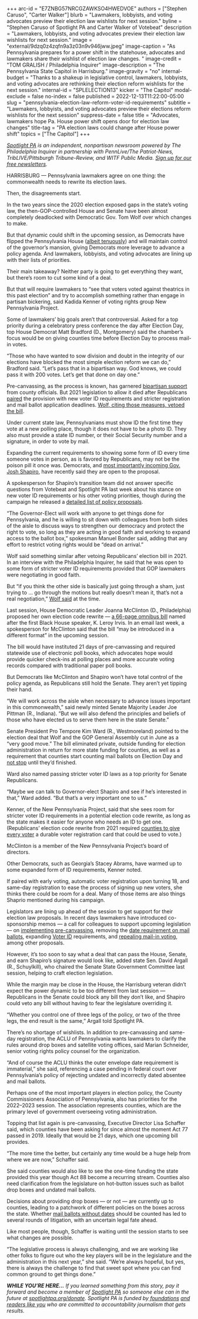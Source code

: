+++
arc-id = "E7ZNBG57NRCGZAWKSO4HWEDVOE"
authors = ["Stephen Caruso", "Carter Walker"]
blurb = "Lawmakers, lobbyists, and voting advocates preview their election law wishlists for next session."
byline = "Stephen Caruso of Spotlight PA and Carter Walker of Votebeat"
description = "Lawmakers, lobbyists, and voting advocates preview their election law wishlists for next session."
image = "external/9dzq0z4zqfn9a3z03n9v946jww.jpeg"
image-caption = "As Pennsylvania prepares for a power shift in the statehouse, advocates and lawmakers share their wishlist of election law changes. "
image-credit = "TOM GRALISH / Philadelphia Inquirer"
image-description = "The Pennsylvania State Capitol in Harrisburg."
image-gravity = "no"
internal-budget = "Thanks to a shakeup in legislative control, lawmakers, lobbyists, and voting advocates are rethinking their election reform wishlists for the next session."
internal-id = "SPLELECTION13"
kicker = "The Capitol"
modal-exclude = false
no-index = false
published = 2022-12-13T11:22:00-05:00
slug = "pennsylvania-election-law-reform-voter-id-requirements"
subtitle = "Lawmakers, lobbyists, and voting advocates preview their elections reform wishlists for the next session"
suppress-date = false
title = "Advocates, lawmakers hope Pa. House power shift opens door for election law changes"
title-tag = "PA election laws could change after House power shift"
topics = ["The Capitol"]
+++

<a href="https://www.spotlightpa.org/"><i>Spotlight PA</i></a><i> is an independent, nonpartisan newsroom powered by The Philadelphia Inquirer in partnership with PennLive/The Patriot-News, TribLIVE/Pittsburgh Tribune-Review, and WITF Public Media. </i><a href="https://www.spotlightpa.org/newsletters"><i>Sign up for our free newsletters</i></a><i>.</i>

HARRISBURG — Pennsylvania lawmakers agree on one thing: the commonwealth needs to rewrite its election laws.

Then, the disagreements start.

In the two years since the 2020 election exposed gaps in the state’s voting law, the then-GOP-controlled House and Senate have been almost completely deadlocked with Democratic Gov. Tom Wolf over which changes to make.

<script src="https://www.spotlightpa.org/embed.js" async></script><div data-spl-embed-version="1" data-spl-src="https://www.spotlightpa.org/embeds/newsletter/"></div>

But that dynamic could shift in the upcoming session, as Democrats have flipped the Pennsylvania House (<a href="https://www.spotlightpa.org/news/2022/12/pa-2022-election-state-house-specials-joanna-mcclinton/">albeit tenuously</a>) and will maintain control of the governor’s mansion, giving Democrats more leverage to advance a policy agenda. And lawmakers, lobbyists, and voting advocates are lining up with their lists of priorities.

Their main takeaway? Neither party is going to get everything they want, but there’s room to cut some kind of a deal.

But that will require lawmakers to “see that voters voted against theatrics in this past election” and try to accomplish something rather than engage in partisan bickering, said Kadida Kenner of voting rights group New Pennsylvania Project.

Some of lawmakers’ big goals aren’t that controversial. Asked for a top priority during a celebratory press conference the day after Election Day, top House Democrat Matt Bradford (D., Montgomery) said the chamber’s focus would be on giving counties time before Election Day to process mail-in votes.

“Those who have wanted to sow division and doubt in the integrity of our elections have blocked the most simple election reform we can do,” Bradford said. “Let’s pass that in a bipartisan way. God knows, we could pass it with 200 votes. Let’s get that done on day one.”

Pre-canvassing, as the process is known, has garnered <a href="https://pennsylvania.votebeat.org/2022/5/12/23069219/pennsylvania-mail-ballot-counting-delayed-election-results">bipartisan support</a> from county officials. But 2021 legislation to allow it died after Republicans <a href="https://www.spotlightpa.org/news/2021/06/pa-election-law-voter-id-republican-proposal/">paired</a> the provision with new voter ID requirements and stricter registration and mail ballot application deadlines. <a href="https://www.spotlightpa.org/news/2021/06/pa-election-overhaul-voter-id-wolf-veto/">Wolf, citing those measures, vetoed the bill</a>.

Under current state law, Pennsylvanians must show ID the first time they vote at a new polling place, though it does not have to be a photo ID. They also must provide a state ID number, or their Social Security number and a signature, in order to vote by mail.

Expanding the current requirements to showing some form of ID every time someone votes in person, as is favored by Republicans, may not be the poison pill it once was. Democrats, and <a href="https://www.inquirer.com/politics/election/pennsylvania-voting-laws-2022-governor-election-20220125.html">most importantly incoming Gov. Josh Shapiro</a>, have recently said they are open to the proposal.

A spokesperson for Shapiro’s transition team did not answer specific questions from Votebeat and Spotlight PA last week about his stance on new voter ID requirements or his other voting priorities, though during the campaign he released a <a href="https://joshshapiro.org/votingrights/">detailed list of policy proposals</a>.

“The Governor-Elect will work with anyone to get things done for Pennsylvania, and he is willing to sit down with colleagues from both sides of the aisle to discuss ways to strengthen our democracy and protect the right to vote, so long as they are acting in good faith and working to expand access to the ballot box,” spokesman Manuel Bonder said, adding that any effort to restrict voting rights would be “dead on arrival.”

Wolf said something similar after vetoing Republicans’ election bill in 2021. In an interview with the Philadelphia Inquirer, he said that he was open to some form of stricter voter ID requirements provided that GOP lawmakers were negotiating in good faith.

But “if you think the other side is basically just going through a sham, just trying to … go through the motions but really doesn’t mean it, that’s not a real negotiation,” <a href="https://www.inquirer.com/politics/election/pennsylvania-voter-id-tom-wolf-interview-20210720.html">Wolf said</a> at the time.

Last session, House Democratic Leader Joanna McClinton (D., Philadelphia) proposed her own election code rewrite — <a href="https://www.legis.state.pa.us/cfdocs/Legis/CSM/showMemoPublic.cfm?chamber=H&SPick=20210&cosponId=36510">a 66-page omnibus bill</a> named after the first Black House speaker, K. Leroy Irvis. In an email last week, a spokesperson for McClinton said that the bill “may be introduced in a different format” in the upcoming session.

The bill would have instituted 21 days of pre-canvassing and required statewide use of electronic poll books, which advocates hope would provide quicker check-ins at polling places and more accurate voting records compared with traditional paper poll books.

But Democrats like McClinton and Shapiro won’t have total control of the policy agenda, as Republicans still hold the Senate. They aren’t yet tipping their hand.

“We will work across the aisle when necessary to advance issues important in this commonwealth,” said newly minted Senate Majority Leader Joe Pittman (R., Indiana). “But we will also defend the principles and beliefs of those who have elected us to serve them here in the state Senate.”

Senate President Pro Tempore Kim Ward (R., Westmoreland) pointed to the election deal that Wolf and the GOP General Assembly cut in June as a “very good move.” The bill eliminated private, outside funding for election administration in return for more state funding for counties, as well as a requirement that counties start counting mail ballots on Election Day and <a href="https://pennsylvania.votebeat.org/2022/11/10/23451220/act-88-continuous-mail-ballot-counting">not stop</a> until they’d finished.

Ward also named passing stricter voter ID laws as a top priority for Senate Republicans.

“Maybe we can talk to Governor-elect Shapiro and see if he’s interested in that,” Ward added. “But that’s a very important one to us.”

Kenner, of the New Pennsylvania Project, said that she sees room for stricter voter ID requirements in a potential election code rewrite, as long as the state makes it easier for anyone who needs an ID to get one. (Republicans’ election code rewrite from 2021 required <a href="https://www.penncapital-star.com/government-politics/elections-officials-advocates-see-some-to-like-but-a-lot-to-raise-eyebrows-in-pa-house-gop-election-bill/">counties to give every voter</a> a durable voter registration card that could be used to vote.)

McClinton is a member of the New Pennsylvania Project’s board of directors.

Other Democrats, such as Georgia’s Stacey Abrams, have warmed up to some expanded form of ID requirements, Kenner noted.

If paired with early voting, automatic voter registration upon turning 18, and same-day registration to ease the process of signing up new voters, she thinks there could be room for a deal. Many of those items are also things Shaprio mentioned during his campaign.

Legislators are lining up ahead of the session to get support for their election law proposals. In recent days lawmakers have introduced co-sponsorship memos — a call for colleagues to support upcoming legislation — on <a href="https://www.legis.state.pa.us/cfdocs/Legis/CSM/showMemoPublic.cfm?chamber=S&SPick=20230&cosponId=37869">implementing pre-canvassing</a>, removing the <a href="https://www.legis.state.pa.us/cfdocs/Legis/CSM/showMemoPublic.cfm?chamber=S&SPick=20230&cosponId=37915">date requirement on mail ballots</a>, expanding <a href="https://www.legis.state.pa.us/cfdocs/Legis/CSM/showMemoPublic.cfm?chamber=S&SPick=20230&cosponId=38166">Voter ID</a> requirements, and <a href="https://www.legis.state.pa.us/cfdocs/Legis/CSM/showMemoPublic.cfm?chamber=H&SPick=20230&cosponId=37949">repealing mail-in voting</a>, among other proposals.

However, it’s too soon to say what a deal that can pass the House, Senate, and earn Shapiro’s signature would look like, added state Sen. David Argall (R., Schuylkill), who chaired the Senate State Government Committee last session, helping to craft election legislation.

While the margin may be close in the House, the Harrisburg veteran didn’t expect the power dynamic to be too different from last session — Republicans in the Senate could block any bill they don’t like, and Shapiro could veto any bill without having to fear the legislature overriding it.

“Whether you control one of three legs of the policy, or two of the three legs, the end result is the same,” Argall told Spotlight PA.

There’s no shortage of wishlists. In addition to pre-canvassing and same-day registration, the ACLU of Pennsylvania wants lawmakers to clarify the rules around drop boxes and satellite voting offices, said Marian Schneider, senior voting rights policy counsel for the organization.

“And of course the ACLU thinks the outer envelope date requirement is immaterial,” she said, referencing a case pending in federal court over Pennsylvania’s policy of rejecting undated and incorrectly dated absentee and mail ballots.

<script src="https://www.spotlightpa.org/embed.js" async></script><div data-spl-embed-version="1" data-spl-src="https://www.spotlightpa.org/embeds/donate/"></div>

Perhaps one of the most important players in election policy, the County Commissioners Association of Pennsylvania, also has priorities for the 2022–2023 session. The association represents counties, which are the primary level of government overseeing voting administration.

Topping that list again is pre-canvassing, Executive Director Lisa Schaffer said, which counties have been asking for since almost the moment Act 77 passed in 2019. Ideally that would be 21 days, which one upcoming bill provides.

“The more time the better, but certainly any time would be a huge help from where we are now,” Schaffer said.

She said counties would also like to see the one-time funding the state provided this year though Act 88 become a recurring stream. Counties also need clarification from the legislature on hot-button issues such as ballot drop boxes and undated mail ballots.

Decisions about providing drop boxes — or not — are currently up to counties, leading to a patchwork of different policies on the boxes across the state. Whether <a href="https://pennsylvania.votebeat.org/2022/11/28/23482842/undated-ballot-mail-voting-rejection-disparity">mail ballots without dates</a> should be counted has led to several rounds of litigation, with an uncertain legal fate ahead.

Like most people, though, Schaffer is waiting until the session starts to see what changes are possible.

“The legislative process is always challenging, and we are working like other folks to figure out who the key players will be in the legislature and the administration in this next year,” she said. “We’re always hopeful, but yes, there is always the challenge to find that sweet spot where you can find common ground to get things done.”

<i><b>WHILE YOU’RE HERE...</b></i><i> If you learned something from this story, pay it forward and become a member of </i><a href="https://www.spotlightpa.org/"><i>Spotlight PA</i></a><i> so someone else can in the future at </i><a href="http://spotlightpa.org/donate"><i>spotlightpa.org/donate</i></a><i>. Spotlight PA is funded by</i><a href="https://www.spotlightpa.org/support"><i> foundations</i></a><i> </i><a href="https://www.spotlightpa.org/support"><i>and readers like you</i></a><i> who are committed to accountability journalism that gets results.</i>
